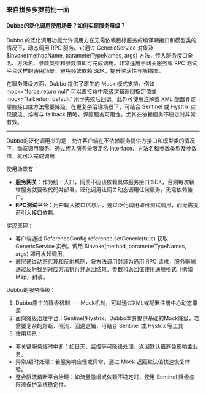 ### 来自拼多多提前批一面

#### Dubbo的泛化调用使用场景？如何实现服务降级？

Dubbo 的泛化调用功能允许调用方在无需依赖目标服务的编译期接口和模型类的情况下，动态调用 RPC 服务。它通过 GenericService 对象及 $invoke(methodName, parameterTypeNames, args) 方法，传入服务接口全名、方法名、参数类型和参数值即可完成调用。非常适用于网关服务或 RPC 测试平台这样的通用场景，避免频繁依赖 SDK，提升灵活性与解耦度。

在服务降级方面，Dubbo 提供了原生的 Mock 模式支持，例如 mock="force:return null" 可以直接命中降级逻辑返回指定值或 mock="fail:return default" 用于失败后回退。此外可使用注解或 XML 配置界定哪些接口或方法需要降级。在更复杂治理场景下，可结合 Sentinel 或 Hystrix 实现限流、熔断与 fallback 策略，保障服务可用性，尤其在依赖服务不稳定时非常有效。

------

Dubbo的泛化调用指的是：允许客户端在不依赖服务提供方接口和模型类的情况下，动态调用服务。通过传入服务全限定名 interface、方法名和参数类型及参数值，就可以完成调用

使用场景有：
- **服务网关**：作为统一入口，网关不应该依赖具体服务接口 SDK，否则每次新增服务就要改代码并部署。泛化调用让网关动态调用任何服务，无需依赖接口。
- **RPC测试平台**：用户输入接口信息后，通过泛化调用即可测试调用，而无需提前引入接口依赖。

实现原理：
- 客户端通过 ReferenceConfig<GenericService> reference.setGeneric(true) 获取 GenericService 实例。调用 $invoke(method, parameterTypeNames, args) 即可发起调用。
- 底层通过动态代理和反射机制，将方法调用封装为通用 RPC 请求，服务器端通过反射找到对应方法执行并返回结果。参数和返回值使用通用格式（例如 Map）封装。

Dubbo的服务降级：
1. Dubbo原生的降级机制——Mock机制，可以通过XML或配置注册中心动态覆盖
2. 面向降级治理平台：Sentinel/Hystrix，Dubbo本身提供基础的Mock降级，若需要复杂的熔断、限流、回退逻辑，可结合 Sentinel 或 Hystrix 等工具
3. 使用场景：
- 非关键服务临时中断：如日志、监控等可降级处理，返回默认值避免影响主业务。
- 异常/超时处理：若服务响应慢或异常，通过 Mock 返回默认值快速恢复体验。
- 整合限流熔断平台治理：如流量激增或依赖不稳定时，使用 Sentinel 降级与限流保护系统稳定性。